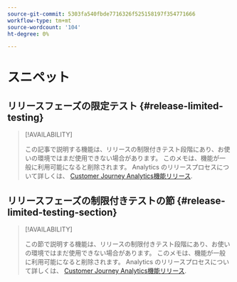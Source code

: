 ```yaml
---
source-git-commit: 5303fa540fbde7716326f525158197f354771666
workflow-type: tm+mt
source-wordcount: '104'
ht-degree: 0%

---
```

# スニペット

## リリースフェーズの限定テスト {#release-limited-testing}

>[!AVAILABILITY]
>
>この記事で説明する機能は、リリースの制限付きテスト段階にあり、お使いの環境ではまだ使用できない場合があります。 このメモは、機能が一般に利用可能になると削除されます。 Analytics のリリースプロセスについて詳しくは、 [Customer Journey Analytics機能リリース](/help/release-notes/releases.md).

## リリースフェーズの制限付きテストの節 {#release-limited-testing-section}

>[!AVAILABILITY]
>
>この節で説明する機能は、リリースの制限付きテスト段階にあり、お使いの環境ではまだ使用できない場合があります。 このメモは、機能が一般に利用可能になると削除されます。 Analytics のリリースプロセスについて詳しくは、 [Customer Journey Analytics機能リリース](/help/release-notes/releases.md).